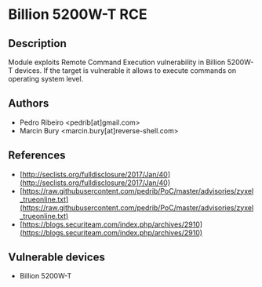 # Billion 5200W-T RCE

## Description
Module exploits Remote Command Execution vulnerability in Billion 5200W-T devices. If the target is vulnerable it allows to execute commands on operating system level.

## Authors
* Pedro Ribeiro <pedrib[at]gmail.com>
* Marcin Bury <marcin.bury[at]reverse-shell.com>

## References
* [http://seclists.org/fulldisclosure/2017/Jan/40](http://seclists.org/fulldisclosure/2017/Jan/40)
* [https://raw.githubusercontent.com/pedrib/PoC/master/advisories/zyxel_trueonline.txt](https://raw.githubusercontent.com/pedrib/PoC/master/advisories/zyxel_trueonline.txt)
* [https://blogs.securiteam.com/index.php/archives/2910](https://blogs.securiteam.com/index.php/archives/2910)

## Vulnerable devices
* Billion 5200W-T
